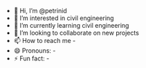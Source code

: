 - 👋 Hi, I’m @petrinid
- 👀 I’m interested in civil engineering
- 🌱 I’m currently learning civil engineering
- 💞️ I’m looking to collaborate on new projects
- 📫 How to reach me -
- 😄 Pronouns: -
- ⚡ Fun fact: -

<!---
petrinid/petrinid is a ✨ special ✨ repository because its `README.md` (this file) appears on your GitHub profile.
You can click the Preview link to take a look at your changes.
--->
